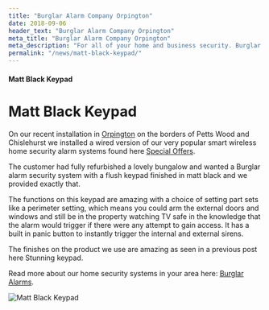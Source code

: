 ```yaml
---
title: "Burglar Alarm Company Orpington"
date: 2018-09-06
header_text: "Burglar Alarm Company Orpington"
meta_title: "Burglar Alarm Company Orpington"
meta_description: "For all of your home and business security. Burglar Alarm Servicing, Burglar Alarm Installation, Alarm Battery and CCTV. Call 020 8302 4065 or email us."
permalink: "/news/matt-black-keypad/"
---
```


#### Matt Black Keypad

# Matt Black Keypad

On our recent installation in [Orpington](/pages/orpington/) on the borders of Petts Wood and Chislehurst we installed a wired version of our very popular smart wireless home security alarm systems found here [Special Offers](/categories/special-offers/).

The customer had fully refurbished a lovely bungalow and wanted a Burglar alarm security system with a flush keypad finished in matt black and we provided exactly that.

The functions on this keypad are amazing with a choice of setting part sets like a perimeter setting, which means you could arm the external doors and windows and still be in the property watching TV safe in the knowledge that the alarm would trigger if there were any attempt to gain access. It has a built in panic button to instantly trigger the internal and external sirens.

The finishes on the product we use are amazing as seen in a previous post here Stunning keypad.

Read more about our home security systems in your area here: [Burglar Alarms](/categories/burglar-alarms/).

![Matt Black Keypad](https://res.cloudinary.com/kbs/image/upload/imlgi8x4rv2ahsjwnpeb.jpg)